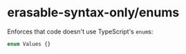 # erasable-syntax-only/enums

<!-- end auto-generated rule header -->

Enforces that code doesn't use TypeScript's `enum`s:

```ts
enum Values {}
```
